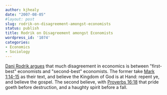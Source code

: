 ```yaml
---
author: kjhealy
date: "2007-08-05"
#layout: post
slug: rodrik-on-disagreement-amongst-economists
status: publish
title: Rodrik on Disagreement amongst Economists
wordpress_id: '1074'
categories:
- Economics
- Sociology
---
```


[Dani Rodrik argues](http://rodrik.typepad.com/dani_rodriks_weblog/2007/08/why-do-economis.html) that much disagreement in economics is between "first-best" economists and "second-best" economists. The former take [Mark 1:14-15](http://www.biblegateway.com/passage/?search=Mark%201%20:14-15;&version=9;) as their text, and believe the Kingdom of God is at Hand: repent ye, and believe the gospel. The second believe, with [Proverbs 16:18](http://www.biblegateway.com/passage/?search=Proverbs%2016:18;&version=9;) that pride goeth before destruction, and a haughty spirit before a fall.
